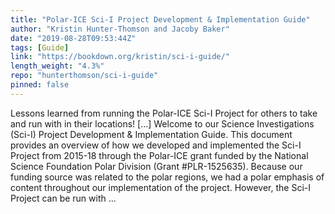 ```yaml
---
title: "Polar-ICE Sci-I Project Development & Implementation Guide"
author: "Kristin Hunter-Thomson and Jacoby Baker"
date: "2019-08-28T09:53:44Z"
tags: [Guide]
link: "https://bookdown.org/kristin/sci-i-guide/"
length_weight: "4.3%"
repo: "hunterthomson/sci-i-guide"
pinned: false
---
```


Lessons learned from running the Polar-ICE Sci-I Project for others to take and run with in their locations! [...] Welcome to our Science Investigations (Sci-I) Project Development & Implementation Guide. This document provides an overview of how we developed and implemented the Sci-I Project from 2015-18 through the Polar-ICE grant funded by the National Science Foundation Polar Division (Grant #PLR-1525635). Because our funding source was related to the polar regions, we had a polar emphasis of content throughout our implementation of the project. However, the Sci-I Project can be run with ...

